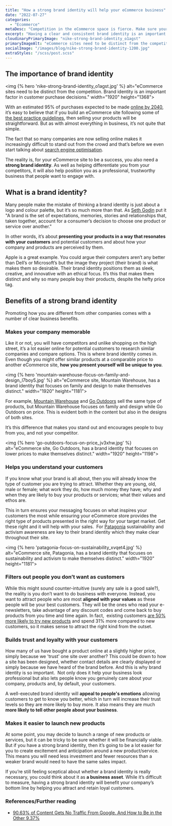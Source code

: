 ```yaml
---
title: "How a strong brand identity will help your eCommerce business"
date: "2022-07-27"
categories:
  - "Ecommerce"
metaDesc: "Competition in the eCommerce space is fierce. Make sure your brand identity is clear and consistent for the reasons explained here."
excerpt: "Having a clear and consistent brand identity is an important factor for a successful eCommerce site (or any business, for that matter). As well as helping differentiate you from your competitors, it will also help position you as a professional, trustworthy business that people want to engage with. And brand identity is NOT just about your logo and colour palette - it's about presenting your products and/or services in ways that resonate with your target audience(s) so they can sense a connection to your business. Read on to find out more about the advantages of a strong brand identity and how that can help grow your online sales."
cloudinaryPrimaryImage: "nike-strong-brand-identity_o1agst"
primaryImageAlt: "eCommerce sites need to be distinct from the competition. Having a clear, consistent brand identity makes a significant difference."
socialImage: "/images/blog/nike-strong-brand-identity-1200.jpg"
extraStyles: "/scss/post.scss"
---
```


## The importance of brand identity

<img {% hero 'nike-strong-brand-identity_o1agst.jpg' %}
alt="eCommerce sites need to be distinct from the competition. Brand identity is an important factor in customer purchase decisions."
width="1920" height="1368">

With an estimated 95% of purchases expected to be made [online by 2040](https://www.nasdaq.com/articles/uk-online-shopping-and-e-commerce-statistics-2017-2017-03-14), it’s easy to believe that if you build an eCommerce site following some of [the best practice guidelines](https://www.attractmore.uk/blog/8-winning-tips-for-building-an-ecommerce-site/), then selling your products will be straightforward. But as with almost everything in business, it’s not quite that simple.

The fact that so many companies are now selling online makes it increasingly difficult to stand out from the crowd and that’s before we even start talking about [search engine optimisation](https://www.attractmore.uk/services/search-engine-optimisation/).

The reality is, for your eCommerce site to be a success, you also need a **strong brand identity**. As well as helping differentiate you from your competitors, it will also help position you as a professional, trustworthy business that people want to engage with.

## What is a brand identity?

Many people make the mistake of thinking a brand identity is just about a logo and colour palette, but it’s so much more than that. As [Seth Godin](https://en.wikipedia.org/wiki/Seth_Godin) put it "A brand is the set of expectations, memories, stories and relationships that, taken together, account for a consumer’s decision to choose one product or service over another."

In other words, it’s about **presenting your products in a way that resonates with your customers** and potential customers and about how your company and products are perceived by them.

Apple is a great example. You could argue their computers aren’t any better than Dell’s or Microsoft’s but the image they project (their brand) is what makes them so desirable. Their brand identity positions them as sleek, creative, and innovative with an ethical focus. It’s this that makes them distinct and why so many people buy their products, despite the hefty price tag.

## Benefits of a strong brand identity

Promoting how you are different from other companies comes with a number of clear business benefits.

### Makes your company memorable

Like it or not, you will have competitors and unlike shopping on the high street, it’s a lot easier online for potential customers to research similar companies and compare options. This is where brand identity comes in. Even though you might offer similar products at a comparable price to another eCommerce site, **how you present yourself will be unique to you**.

<img {% hero 'mountain-warehouse-focus-on-family-and-design_l7boy5.jpg' %}
alt="eCommerce site, Mountain Warehouse, has a brand identity that focuses on family and design to make themselves distinct."
width="1920" height="1181">

For example, [Mountain Warehouse](https://www.mountainwarehouse.com/) and [Go Outdoors](https://www.gooutdoors.co.uk/) sell the same type of products, but Mountain Warehouse focuses on family and design while Go Outdoors on price. This is evident both in the content but also in the designs of both sites.

It’s this difference that makes you stand out and encourages people to buy from you, and not your competitor.

<img {% hero 'go-outdoors-focus-on-price_jv3xhw.jpg' %}
alt="eCommerce site, Go Outdoors, has a brand identity that focuses on lower prices to make themselves distinct."
width="1920" height="1198">

### Helps you understand your customers

If you know what your brand is all about, then you will already know the type of customer you are trying to attract. Whether they are young, old, male or female; what work they do, how much money they have; why and when they are likely to buy your products or services; what their values and ethos are.

This in turn ensures your messaging focuses on what inspires your customers the most while ensuring your eCommerce store provides the right type of products presented in the right way for your target market. Get these right and it will help with your sales.  For [Patagonia](https://eu.patagonia.com/gb/en/home/) sustainability and activism awareness are key to their brand identity which they make clear throughout their site.

<img {% hero 'patagonia-focus-on-sustainability_xvqet4.jpg' %}
alt="eCommerce site, Patagonia, has a brand identity that focuses on sustainability and activism to make themselves distinct."
width="1920" height="1181">

### Filters out people you don’t want as customers

While this might sound counter-intuitive (surely any sale is a good sale?), the reality is you don’t want to do business with everyone. Instead, you want to attract people who are most **aligned with your values** as these people will be your best customers. They will be the ones who read your e-newsletters, take advantage of any discount codes and come back to buy products from you time and time again. In fact,  existing customers [are 50% more likely to try new products](https://www.digital22.com/insights/what-is-the-cost-of-attracting-new-customers-in-comparison-to-retaining) and spend 31% more compared to new customers, so it makes sense to attract the right kind from the outset.

### Builds trust and loyalty with your customers

How many of us have bought a product online at a slightly higher price, simply because we 'trust' one site over another? This could be down to how a site has been designed, whether contact details are clearly displayed or simply because we have heard of the brand before. And this is why brand identity is so important.  Not only does it help your business look professional but also lets people know you genuinely care about your company, products and, by default, your customers.

A well-executed brand identity will **appeal to people's emotions** allowing customers to get to know you better, which in turn will increase their trust levels so they are more likely to buy more. It also means they are much **more likely to tell other people about your business**.

### Makes it easier to launch new products

At some point, you may decide to launch a range of new products or services, but it can be tricky to be sure whether it will be financially viable. But if you have a strong brand identity, then it’s going to be a lot easier for you to create excitement and anticipation around a new product/service. This means you will need less investment and fewer resources than a weaker brand would need to have the same sales impact.

If you’re still feeling sceptical about whether a brand identity is really necessary, you could think about it as **a business asset**. While it’s difficult to measure, having a strong brand identity will benefit your company’s bottom line by helping you attract and retain loyal customers.

### References/Further reading

- [90.63% of Content Gets No Traffic From Google. And How to Be in the Other 9.37%](https://ahrefs.com/blog/search-traffic-study/)
